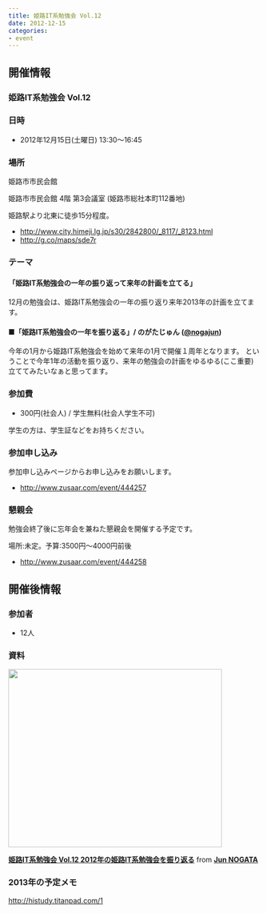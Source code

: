 ```yaml
---
title: 姫路IT系勉強会 Vol.12
date: 2012-12-15
categories:
- event
---
```


開催情報
--------

### 姫路IT系勉強会 Vol.12

### 日時

-   2012年12月15日(土曜日) 13:30～16:45

### 場所

姫路市市民会館

姫路市市民会館 4階 第3会議室 (姫路市総社本町112番地)

姫路駅より北東に徒歩15分程度。

-   <http://www.city.himeji.lg.jp/s30/2842800/_8117/_8123.html>
-   <http://g.co/maps/sde7r>

### テーマ

#### 「姫路IT系勉強会の一年の振り返って来年の計画を立てる」

12月の勉強会は、姫路IT系勉強会の一年の振り返り来年2013年の計画を立てます。

#### ■「姫路IT系勉強会の一年を振り返る」/ のがたじゅん ([@nogajun](https://twitter.com/nogajun))

今年の1月から姫路IT系勉強会を始めて来年の1月で開催１周年となります。 ということで今年1年の活動を振り返り、来年の勉強会の計画をゆるゆる(ここ重要)立ててみたいなぁと思ってます。

### 参加費

-   300円(社会人) / 学生無料(社会人学生不可)

学生の方は、学生証などをお持ちください。

### 参加申し込み

参加申し込みページからお申し込みをお願いします。

-   <http://www.zusaar.com/event/444257>

### 懇親会

勉強会終了後に忘年会を兼ねた懇親会を開催する予定です。

場所:未定。予算:3500円〜4000円前後

-   <http://www.zusaar.com/event/444258>

開催後情報
----------

### 参加者

-   12人

### 資料

<img src="http://www.google.com/chart?chc=sites&amp;cht=d&amp;chdp=sites&amp;chl=%5B%5BGoogle+Gadget&#39;%3D20&#39;f%5Cv&#39;a%5C%3D0&#39;10&#39;%3D427&#39;0&#39;dim&#39;%5Cbox1&#39;b%5CF6F6F6&#39;fC%5CF6F6F6&#39;eC%5C0&#39;sk&#39;%5C%5B%22Include+gadget+(iframe)%22&#39;%5D&#39;a%5CV%5C%3D12&#39;f%5C%5DV%5Cta%5C%3D10&#39;%3D0&#39;%3D428&#39;%3D353&#39;dim&#39;%5C%3D10&#39;%3D10&#39;%3D428&#39;%3D353&#39;vdim&#39;%5Cbox1&#39;b%5Cva%5CF6F6F6&#39;fC%5CC8C8C8&#39;eC%5C&#39;a%5C%5Do%5CLauto&#39;f%5C&amp;sig=SCe4saiJDmAsupiSHPq0iidRIAI" class="igm" width="427" height="356" />

**[姫路IT系勉強会 Vol.12 2012年の姫路IT系勉強会を振り返る](http://www.slideshare.net/nogajun/2012it-15649286 "姫路IT系勉強会 Vol.12 2012年の姫路IT系勉強会を振り返る")** from **[Jun NOGATA](http://www.slideshare.net/nogajun)**

### 2013年の予定メモ

<http://histudy.titanpad.com/1>
